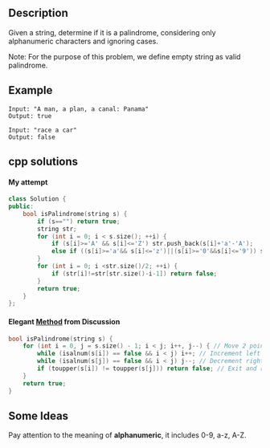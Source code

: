 Description
--

Given a string, determine if it is a palindrome, considering only alphanumeric characters and ignoring cases.

Note: For the purpose of this problem, we define empty string as valid palindrome.

Example
--

```
Input: "A man, a plan, a canal: Panama"
Output: true
```

```
Input: "race a car"
Output: false
```

cpp solutions
---

#### My attempt

```cpp
class Solution {
public:
    bool isPalindrome(string s) {
        if (s=="") return true;
        string str;
        for (int i = 0; i < s.size(); ++i) {
            if (s[i]>='A' && s[i]<='Z') str.push_back(s[i]+'a'-'A');
            else if ((s[i]>='a'&& s[i]<='z')||(s[i]>='0'&&s[i]<='9')) str.push_back(s[i]);
        }
        for (int i = 0; i <str.size()/2; ++i) {
            if (str[i]!=str[str.size()-i-1]) return false;
        }
        return true;
    }
};
```

#### Elegant [Method](https://leetcode.com/problems/valid-palindrome/discuss/40048/Here's-a-clean-C%2B%2B-solution) from Discussion

```cpp
bool isPalindrome(string s) {
    for (int i = 0, j = s.size() - 1; i < j; i++, j--) { // Move 2 pointers from each end until they collide
        while (isalnum(s[i]) == false && i < j) i++; // Increment left pointer if not alphanumeric
        while (isalnum(s[j]) == false && i < j) j--; // Decrement right pointer if no alphanumeric
        if (toupper(s[i]) != toupper(s[j])) return false; // Exit and return error if not match
    }
    return true;
}
```



Some Ideas
--

Pay attention to the meaning of **alphanumeric**, it includes 0-9, a-z, A-Z. 
